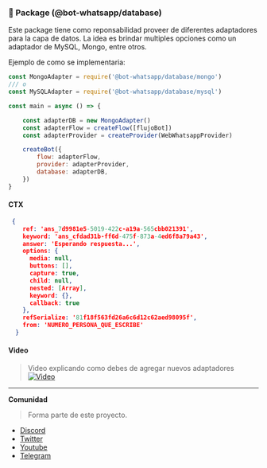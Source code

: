 ### 🚀 Package (@bot-whatsapp/database)

Este package tiene como reponsabilidad proveer de diferentes adaptadores para la capa de datos. 
La idea es brindar multiples opciones como un adaptador de MySQL, Mongo, entre otros.

Ejemplo de como se implementaria:


```js
const MongoAdapter = require('@bot-whatsapp/database/mongo')
/// o
const MySQLAdapter = require('@bot-whatsapp/database/mysql')

const main = async () => {

    const adapterDB = new MongoAdapter()
    const adapterFlow = createFlow([flujoBot])
    const adapterProvider = createProvider(WebWhatsappProvider)

    createBot({
        flow: adapterFlow,
        provider: adapterProvider,
        database: adapterDB,
    })
}
```


#### CTX
```json
 {
    ref: 'ans_7d9981e5-5019-422c-a19a-565cbb021391',
    keyword: 'ans_cfdad31b-ff6d-475f-873a-4ed6f8a79a43',
    answer: 'Esperando respuesta...',
    options: {
      media: null,
      buttons: [],
      capture: true,
      child: null,
      nested: [Array],
      keyword: {},
      callback: true
    },
    refSerialize: '81f18f563fd26a6c6d12c62aed98095f',
    from: 'NUMERO_PERSONA_QUE_ESCRIBE'
  }
```


#### Video

> Video explicando como debes de agregar nuevos adaptadores 
[![Video](https://i.imgur.com/DlxJIKV.gif)](https://youtu.be/Sjzkpg1OJuY)
---

**Comunidad**

> Forma parte de este proyecto.

-   [Discord](https://link.codigoencasa.com/DISCORD)
-   [Twitter](https://twitter.com/leifermendez)
-   [Youtube](https://www.youtube.com/watch?v=5lEMCeWEJ8o&list=PL_WGMLcL4jzWPhdhcUyhbFU6bC0oJd2BR)
-   [Telegram](https://t.me/leifermendez)
